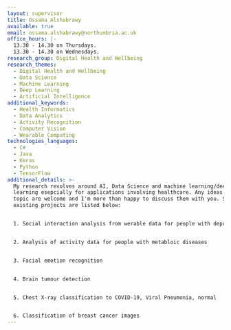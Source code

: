 ```yaml
---
layout: supervisor
title: Ossama Alshabrawy
available: true
email: ossama.alshabrawy@northumbria.ac.uk
office_hours: |-
  13.30 - 14.30 on Thursdays.
  13.30 - 14.30 on Wednesdays.
research_group: Digital Health and Wellbeing
research_themes:
  - Digital Health and Wellbeing
  - Data Science
  - Machine Learning
  - Deep Learning
  - Artificial Intelligence
additional_keywords:
  - Health Informatics
  - Data Analytics
  - Activity Recognition
  - Computer Vision
  - Wearable Computing
technologies_languages:
  - C#
  - Java
  - Keras
  - Python
  - TensorFlow
additional_details: >-
  My research revolves around AI, Data Science and machine learning/deep
  learning esepcially for applications involving healthcare. Any ideas on this
  topic are welcome and I'm more than happy to discuss them with you. Some of
  existing projects are listed below:


  1. Social interaction analysis from werable data for people with depression


  2. Analysis of activity data for people with metabloic diseases


  3. Facial emotion recognition


  4. Brain tumour detection


  5. Chest X-ray classification to COVID-19, Viral Pneumonia, normal


  6. Classification of breast cancer images
---
```

